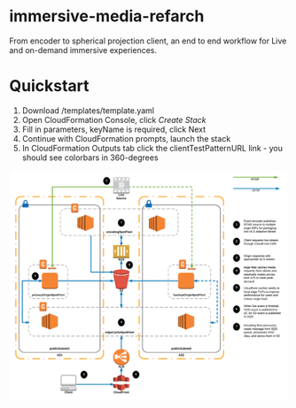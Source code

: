# immersive-media-refarch
From encoder to spherical projection client, an end to end workflow for Live and on-demand immersive experiences.

# Quickstart

1. Download /templates/template.yaml 
2. Open CloudFormation Console, click _Create Stack_
3. Fill in parameters, keyName is required, click Next
4. Continue with CloudFormation prompts, launch the stack
5. In CloudFormation Outputs tab click the clientTestPatternURL link - you should see colorbars in 360-degrees

![Immersive reference architecture](immersive-detailed.png)